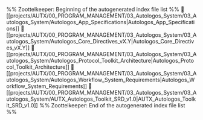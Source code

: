 %% Zoottelkeeper: Beginning of the autogenerated index file list  %%
📄 [[projects/AUTX/00_PROGRAM_MANAGEMENT/03_Autologos_System/03_Autologos_System/Autologos_App_Specifications|Autologos_App_Specifications]]
📄 [[projects/AUTX/00_PROGRAM_MANAGEMENT/03_Autologos_System/03_Autologos_System/Autologos_Core_Directives_vX.Y|Autologos_Core_Directives_vX.Y]]
📄 [[projects/AUTX/00_PROGRAM_MANAGEMENT/03_Autologos_System/03_Autologos_System/Autologos_Protocol_Toolkit_Architecture|Autologos_Protocol_Toolkit_Architecture]]
📄 [[projects/AUTX/00_PROGRAM_MANAGEMENT/03_Autologos_System/03_Autologos_System/Autologos_Workflow_System_Requirements|Autologos_Workflow_System_Requirements]]
📄 [[projects/AUTX/00_PROGRAM_MANAGEMENT/03_Autologos_System/03_Autologos_System/AUTX_Autologos_Toolkit_SRD_v1.0|AUTX_Autologos_Toolkit_SRD_v1.0]]
%% Zoottelkeeper: End of the autogenerated index file list  %%
